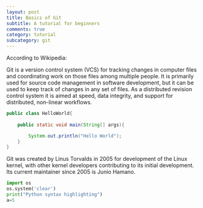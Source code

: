 ```yaml
---
layout: post
title: Basics of Git
subtitle: A tutorial for beginners
comments: true
category: tutorial
subcategory: git
---
```


According to Wikipedia:

Git is a version control system (VCS) for tracking changes in computer files and coordinating work on those files among multiple people. It is primarily used for source code management in software development, but it can be used to keep track of changes in any set of files. As a distributed revision control system it is aimed at speed, data integrity, and support for distributed, non-linear workflows.

```java
public class HelloWorld{
	
	public static void main(String[] args){

		System.out.println("Hello World");
	}
}
```

Git was created by Linus Torvalds in 2005 for development of the Linux kernel, with other kernel developers contributing to its initial development. Its current maintainer since 2005 is Junio Hamano.

```python
import os
os.system('clear')
print("Python syntax highlighting")
a=5
```